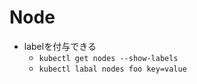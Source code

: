 # Node

* labelを付与できる
  * `kubectl get nodes --show-labels`
  * `kubectl labal nodes foo key=value`
